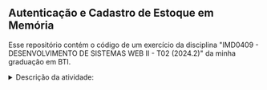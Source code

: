 ## Autenticação e Cadastro de Estoque em Memória

Esse repositório contém o código de um exercício da disciplina "IMD0409 - DESENVOLVIMENTO DE SISTEMAS WEB II - T02 (2024.2)" da minha graduação em BTI.

<details>
  <summary>Descrição da atividade:</summary>

  ## Objetivo
  Criar uma aplicação web com Spring MVC que permita o cadastro de itens em um estoque em memória, com autenticação de usuários utilizando Spring Security.
  ## Funcionalidades
  ### Autenticação: 
  - ☑️ A aplicação deve ter uma página de login para usuários se autenticarem.
  - ☑️ Utilize Spring Security para proteger as funcionalidades de cadastro de estoque, permitindo acesso apenas a usuários autenticados.
  - ☑️ Crie dois usuários em memória: "admin" com senha "admin" e "user" com senha "user".
  - ☑️ O usuário "admin" terá acesso a todas as funcionalidades.
  - ☑️ O usuário "user" terá acesso apenas à visualização do estoque.
  ### Cadastro de Estoque:
  - ☑️ Crie um formulário para cadastrar novos itens no estoque, contendo campos para nome, descrição e quantidade.
  - ☑️ Implemente a lógica para salvar os itens em uma lista em memória.
  - ☑️ Crie uma página para listar os itens cadastrados no estoque.
  - ☑️ Permita que o usuário "admin" possa editar e remover itens do estoque.
  ### Bônus:
  - ☑️ Implemente paginação na listagem de itens do estoque.
  - ☑️ Adicione validação nos campos do formulário de cadastro.
  - ☑️ Crie testes unitários para as classes da aplicação.
  - ☑️ Implemente a funcionalidade de logout.
  - ☑️ Utilize um banco de dados para persistir os dados do estoque.
  ## Dicas fornecidas
  - Utilize o Spring Initializr para criar o projeto base.
  - Configure o Spring Security para usar autenticação em memória.
  - Crie um controlador para lidar com as requisições relacionadas ao cadastro de estoque.
  - Utilize Thymeleaf para criar as views da aplicação.
  - Utilize o `@Controller, @RequestMapping, @GetMapping, @PostMapping, @ModelAttribute` e outras anotações do Spring MVC para mapear as requisições e processar os dados.
  - Utilize o UserDetailsService e PasswordEncoder do Spring Security para configurar a autenticação.
  - Utilize as tags `<sec:authorize>` do Spring Security para controlar o acesso às funcionalidades da aplicação.
  
</details>
